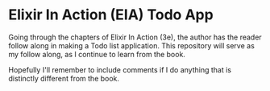 # Elixir In Action (EIA) Todo App

Going through the chapters of Elixir In Action (3e), the author has the reader
follow along in making a Todo list application. This repository will serve as
my follow along, as I continue to learn from the book.

Hopefully I'll remember to include comments if I do anything that is distinctly
different from the book.
